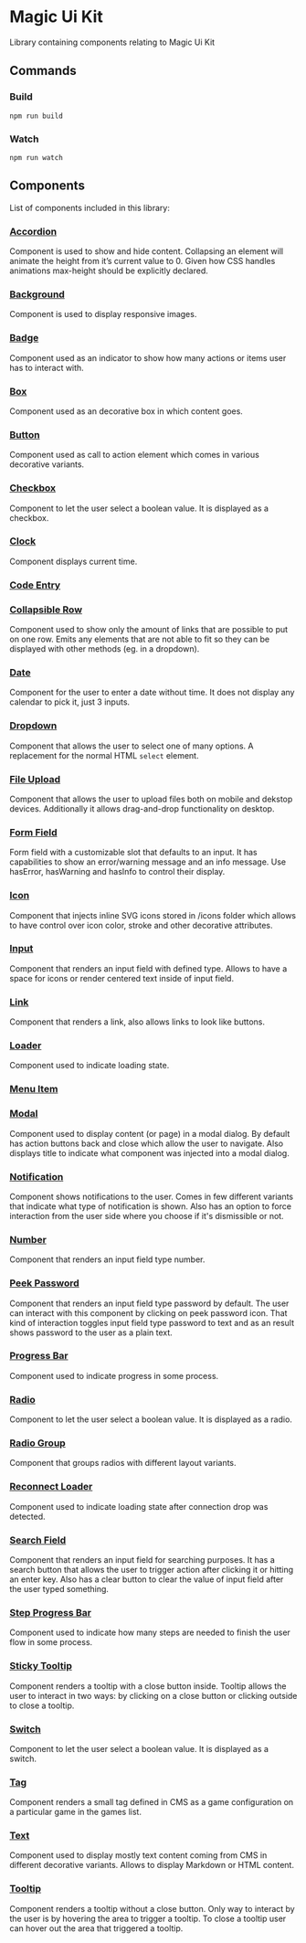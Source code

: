 # Magic Ui Kit

Library containing components relating to Magic Ui Kit

## Commands

### Build

```
npm run build
```

### Watch

```
npm run watch
```

## Components

List of components included in this library:

### [Accordion](src/components/accordion#readme)

Component is used to show and hide content. Collapsing an element will
animate the height from it’s current value to 0. Given how CSS handles
animations max-height should be explicitly declared.

### [Background](src/components/background#readme)

Component is used to display responsive images.

### [Badge](src/components/badge#readme)

Component used as an indicator to show how many actions or items user has
to interact with.

### [Box](src/components/box#readme)

Component used as an decorative box in which content goes.

### [Button](src/components/button#readme)

Component used as call to action element which comes in various decorative
variants.

### [Checkbox](src/components/checkbox#readme)

Component to let the user select a boolean value. It is displayed as
a checkbox.

### [Clock](src/components/clock#readme)

Component displays current time.

### [Code Entry](src/components/code-entry#readme)

### [Collapsible Row](src/components/collapsible-row#readme)

Component used to show only the amount of links that are possible to put
on one row. Emits any elements that are not able to fit so they can be displayed
with other methods (eg. in a dropdown).

### [Date](src/components/date#readme)

Component for the user to enter a date without time. It does not display
any calendar to pick it, just 3 inputs.

### [Dropdown](src/components/dropdown#readme)

Component that allows the user to select one of many options. A replacement
for the normal HTML `select` element.

### [File Upload](src/components/file-upload#readme)

Component that allows the user to upload files both on mobile and dekstop
devices. Additionally it allows drag-and-drop functionality on desktop.

### [Form Field](src/components/form-field#readme)

Form field with a customizable slot that defaults to an input. It
has capabilities to show an error/warning message and an info
message. Use hasError, hasWarning and hasInfo to control their
display.

### [Icon](src/components/icon#readme)

Component that injects inline SVG icons stored in /icons folder which
allows to have control over icon color, stroke and other decorative
attributes.

### [Input](src/components/input#readme)

Component that renders an input field with defined type. Allows to have
a space for icons or render centered text inside of input field.

### [Link](src/components/link#readme)

Component that renders a link, also allows links to look like buttons.

### [Loader](src/components/loader#readme)

Component used to indicate loading state.

### [Menu Item](src/components/menu-item#readme)

### [Modal](src/components/modal#readme)

Component used to display content (or page) in a modal dialog. By default
has action buttons back and close which allow the user to navigate. Also
displays title to indicate what component was injected into a modal dialog.

### [Notification](src/components/notification#readme)

Component shows notifications to the user. Comes in few different variants
that indicate what type of notification is shown. Also has an option to
force interaction from the user side where you choose if it's dismissible
or not.

### [Number](src/components/number#readme)

Component that renders an input field type number.

### [Peek Password](src/components/peek-password#readme)

Component that renders an input field type password by default. The user
can interact with this component by clicking on peek password icon. That
kind of interaction toggles input field type password to text and as an
result shows password to the user as a plain text.

### [Progress Bar](src/components/progress-bar#readme)

Component used to indicate progress in some process.

### [Radio](src/components/radio#readme)

Component to let the user select a boolean value. It is displayed as a
radio.

### [Radio Group](src/components/radio-group#readme)

Component that groups radios with different layout variants.

### [Reconnect Loader](src/components/reconnect-loader#readme)

Component used to indicate loading state after connection drop was detected.

### [Search Field](src/components/search-field#readme)

Component that renders an input field for searching purposes. It has a
search button that allows the user to trigger action after clicking it or
hitting an enter key. Also has a clear button to clear the value of input
field after the user typed something.

### [Step Progress Bar](src/components/step-progress-bar#readme)

Component used to indicate how many steps are needed to finish the user flow
in some process.

### [Sticky Tooltip](src/components/sticky-tooltip#readme)

Component renders a tooltip with a close button inside. Tooltip allows the
user to interact in two ways: by clicking on a close button or clicking
outside to close a tooltip.

### [Switch](src/components/switch#readme)

Component to let the user select a boolean value. It is displayed as a
switch.

### [Tag](src/components/tag#readme)

Component renders a small tag defined in CMS as a game configuration on a
particular game in the games list.

### [Text](src/components/text#readme)

Component used to display mostly text content coming from CMS in different
decorative variants. Allows to display Markdown or HTML content.

### [Tooltip](src/components/tooltip#readme)

Component renders a tooltip without a close button. Only way to interact by
the user is by hovering the area to trigger a tooltip. To close a tooltip
user can hover out the area that triggered a tooltip.
